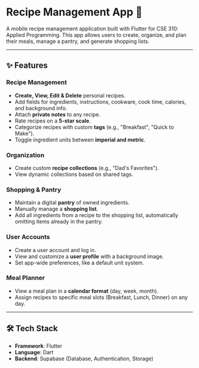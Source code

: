 # Recipe Management App 🍳

A mobile recipe management application built with Flutter for CSE 310: Applied Programming. This app allows users to create, organize, and plan their meals, manage a pantry, and generate shopping lists.

---

## ✨ Features

### Recipe Management
- **Create, View, Edit & Delete** personal recipes.
- Add fields for ingredients, instructions, cookware, cook time, calories, and background info.
- Attach **private notes** to any recipe.
- Rate recipes on a **5-star scale**.
- Categorize recipes with custom **tags** (e.g., "Breakfast", "Quick to Make").
- Toggle ingredient units between **imperial and metric**.

### Organization
- Create custom **recipe collections** (e.g., "Dad's Favorites").
- View dynamic collections based on shared tags.

### Shopping & Pantry
- Maintain a digital **pantry** of owned ingredients.
- Manually manage a **shopping list**.
- Add all ingredients from a recipe to the shopping list, automatically omitting items already in the pantry.

### User Accounts
- Create a user account and log in.
- View and customize a **user profile** with a background image.
- Set app-wide preferences, like a default unit system.

### Meal Planner
- View a meal plan in a **calendar format** (day, week, month).
- Assign recipes to specific meal slots (Breakfast, Lunch, Dinner) on any day.

---

## 🛠️ Tech Stack

- **Framework**: Flutter
- **Language**: Dart
- **Backend**: Supabase (Database, Authentication, Storage)